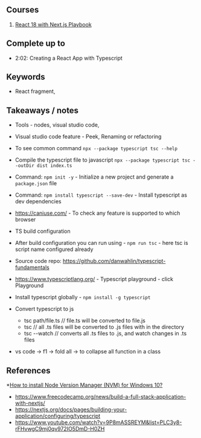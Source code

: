 ## Courses

1. [React 18 with Next.js Playbook](https://app.pluralsight.com/library/courses/react-18-nextjs-playbook/table-of-contents)

## Complete up to
- 2:02: Creating a React App with Typescript

## Keywords
- React fragment, 

## Takeaways / notes
- Tools - nodes, visual studio code, 
- Visual studio code feature - Peek, Renaming or refactoring
- To see common command ```npx --package typescript tsc --help```
- Compile the typescript file to javascript ```npx --package typescript tsc --outDir dist index.ts```
- Command: ```npm init -y``` - Initialize a new project and generate a ```package.json``` file 
- Command: ```npm install typescript --save-dev``` - Install typescript as dev dependencies
- https://caniuse.com/ - To check any feature is supported to which browser
- TS build configuration
- After build configuration you can run using - ```npm run tsc``` - here tsc is script name configured already
- Source code repo: https://github.com/danwahlin/typescript-fundamentals
- https://www.typescriptlang.org/ - Typescript playground - click Playground
- Install typescript globally - ```npm install -g typescript```
- Convert typescript to js
    - tsc path/file.ts // file.ts will be converted to file.js
    - tsc              // all .ts files will be converted to .js files with in the directory
    - tsc --watch      // converts all .ts files to .js, and watch changes in .ts files

- vs code -> f1 -> fold all -> to collapse all function in a class



## References
*[How to install Node Version Manager (NVM) for Windows 10?](https://dev.to/skaytech/how-to-install-node-version-manager-nvm-for-windows-10-4nbi)
* https://www.freecodecamp.org/news/build-a-full-stack-application-with-nextjs/
* https://nextjs.org/docs/pages/building-your-application/configuring/typescript
* https://www.youtube.com/watch?v=9P8mASSREYM&list=PLC3y8-rFHvwgC9mj0qv972IO5DmD-H0ZH



